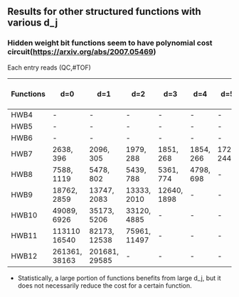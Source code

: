 ## Results for other structured functions with various d_j 
### Hidden weight bit functions seem to have polynomial cost circuit(https://arxiv.org/abs/2007.05469)
Each entry reads (QC,#TOF)  

|  Functions |      d=0      |      d=1      |      d=2      |      d=3      |      d=4      |      d=5      |..., d_i = ,... |
|    ----    |      ----     |     ----      |     ----      |     ----      |     ----      |     ----      |      ----                    |
|    HWB4    |        -      |        -      |       -       |       -       |       -       |       -       |      TBA                     |
|    HWB5    |        -      |        -      |       -       |       -       |       -       |       -       |      TBA                     |
|    HWB6    |        -      |        -      |       -       |       -       |       -       |       -       |      TBA                     |
|    HWB7    | 2638, 396     | 2096, 305     | 1979, 288     | 1851, 268     | 1854, 266     | 1724, 244     |      -                       |
|    HWB8    | 7588, 1119    | 5478, 802     | 5439, 788     | 5361, 774     | 4798, 698     |       -       |      -                       |
|    HWB9    | 18762, 2859   | 13747, 2083   | 13333, 2010   | 12640, 1898   |       -       |       -       |      -                       |
|    HWB10   | 49089, 6926   | 35173, 5206   | 33120, 4885   |       -       |       -       |       -       |      -                       |
|    HWB11   | 113110 16540  | 82173, 12538  | 75961, 11497  |       -       |       -       |       -       |      -                       |
|    HWB12   | 261361, 38163 | 201681, 29585 |       -       |       -       |       -       |       -       |      -                       |
* Statistically, a large portion of functions benefits from large d_j, but it does not necessarily reduce the cost for a certain function.
